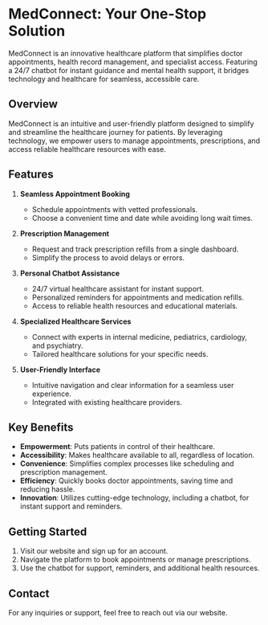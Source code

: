 # MedConnect: Your One-Stop Solution

MedConnect is an innovative healthcare platform that simplifies doctor appointments, health record management, and specialist access. Featuring a 24/7 chatbot for instant guidance and mental health support, it bridges technology and healthcare for seamless, accessible care.


## Overview
MedConnect is an intuitive and user-friendly platform designed to simplify and streamline the healthcare journey for patients. By leveraging technology, we empower users to manage appointments, prescriptions, and access reliable healthcare resources with ease.

## Features
1. **Seamless Appointment Booking**  
   - Schedule appointments with vetted professionals.  
   - Choose a convenient time and date while avoiding long wait times.

2. **Prescription Management**  
   - Request and track prescription refills from a single dashboard.  
   - Simplify the process to avoid delays or errors.

3. **Personal Chatbot Assistance**  
   - 24/7 virtual healthcare assistant for instant support.  
   - Personalized reminders for appointments and medication refills.  
   - Access to reliable health resources and educational materials.

4. **Specialized Healthcare Services**  
   - Connect with experts in internal medicine, pediatrics, cardiology, and psychiatry.  
   - Tailored healthcare solutions for your specific needs.

5. **User-Friendly Interface**  
   - Intuitive navigation and clear information for a seamless user experience.  
   - Integrated with existing healthcare providers.

## Key Benefits
- **Empowerment**: Puts patients in control of their healthcare.  
- **Accessibility**: Makes healthcare available to all, regardless of location.  
- **Convenience**: Simplifies complex processes like scheduling and prescription management.  
- **Efficiency**: Quickly books doctor appointments, saving time and reducing hassle.  
- **Innovation**: Utilizes cutting-edge technology, including a chatbot, for instant support and reminders.  

## Getting Started
1. Visit our website and sign up for an account.  
2. Navigate the platform to book appointments or manage prescriptions.  
3. Use the chatbot for support, reminders, and additional health resources.

## Contact
For any inquiries or support, feel free to reach out via our website.
